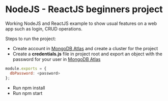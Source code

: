 # NodeJS - ReactJS beginners project

Working NodeJS and ReactJS example to show usual features on a web app such as login, CRUD operations.

Steps to run the project:
* Create account in [MongoDB Atlas](https://cloud.mongodb.com) and create a cluster for the project
* Create a **credentials.js** file in project root and export an object with the password for your user in
[MongoDB Atlas](https://cloud.mongodb.com)
```javascript
module.exports = {
  dbPassword: <password>
};
```
* Run npm install
* Run npm start